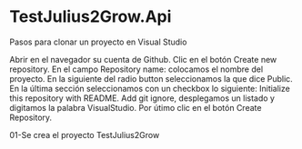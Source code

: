 # TestJulius2Grow.Api
Pasos para clonar un proyecto en Visual Studio

Abrir en el navegador su cuenta de Github.
Clic en el botón Create new repository.
En el campo Repository name: colocamos el nombre del proyecto.
En la siguiente del radio button seleccionamos la que dice Public.
En la última sección seleccionamos con un checkbox lo siguiente:
Initialize this repository with README.
Add git ignore, desplegamos un listado y digitamos la palabra VisualStudio.
Por útimo clic en el botón Create Repository.

01-Se crea el proyecto TestJulius2Grow
